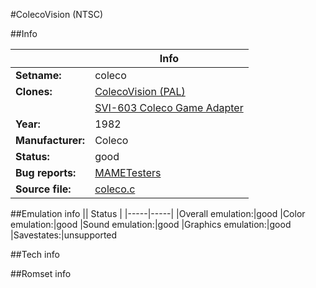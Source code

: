 #ColecoVision (NTSC)

##Info

||Info|
|-----|-----|
|**Setname:**|coleco
|**Clones:**|[ColecoVision (PAL)](colecop.md)
||[SVI-603 Coleco Game Adapter](svi603.md)
|**Year:**|1982
|**Manufacturer:**|Coleco
|**Status:**|good
|**Bug reports:**|[MAMETesters](http://mametesters.org/view_all_set.php?type=1&temporary=y&search=coleco.c)
|**Source file:**|[coleco.c](https://github.com/mamedev/mame/blob/master/src/mess/drivers/coleco.c)

##Emulation info
|| Status |
|-----|-----|
|Overall emulation:|good
|Color emulation:|good
|Sound emulation:|good
|Graphics emulation:|good
|Savestates:|unsupported

##Tech info

##Romset info

<!--- START OF EDITED COMMENT DO NOT TOUCH TEXT ABOVE-->
